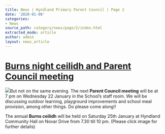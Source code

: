 ```yaml
---
title: News | Hyndland Primary Parent Council | Page 2
date: '2020-01-08'
categories:
- News
source_path: category/news/page/2/index.html
extracted_mode: article
author: admin
layout: news_article
---
```

# [Burns night ceilidh and Parent Council meeting](/news/burns-night-ceilidh-and-parent-council-meeting/)


[![](/assets/images/2020/01/Burns-night-2020-214x300.jpg)](/assets/images/2020/01/Burns-night-2020.jpg)But not on the same evening. The next **Parent Council meeting** will be at 7 pm on Wednesday 22 January in the School’s staff room. We will be discussing outdoor learning, playground improvements and school meal provision, among other things. Do please come along!!

The annual **Burns ceilidh** will be held on Saturday 25th January at Hyndland Community Hall on Novar Drive from 7.30 till 10 pm. (Please click image for further details)
